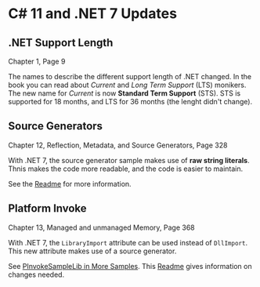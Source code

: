 # C# 11 and .NET 7 Updates

## .NET Support Length

Chapter 1, Page 9

The names to describe the different support length of .NET changed. In the book you can read about *Current* and *Long Term Support* (LTS) monikers. The new name for *Current* is now **Standard Term Support** (STS). STS is supported for 18 months, and LTS for 36 months (the lenght didn't change).

## Source Generators

Chapter 12, Reflection, Metadata, and Source Generators, Page 328

With .NET 7, the source generator sample makes use of **raw string literals**. Thnis makes the code more readable, and the code is easier to maintain.

See the [Readme](1_CS/ReflectionAndSourceGenerators/Readme.md) for more information.

## Platform Invoke

Chapter 13, Managed and unmanaged Memory, Page 368

With .NET 7, the `LibraryImport` attribute can be used instead of `DllImport`. This new attribute makes use of a source generator.

See [PInvokeSampleLib in More Samples](5_More/PInvoke/). This [Readme](1_CS/Memory/Readme.md)  gives information on changes needed.
